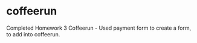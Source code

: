 # coffeerun

Completed Homework 3 Coffeerun - Used payment form to create a form, to add into coffeerun. 